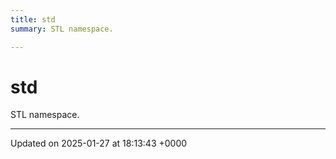 ```yaml
---
title: std
summary: STL namespace. 

---
```


# std

STL namespace. 






-------------------------------

Updated on 2025-01-27 at 18:13:43 +0000